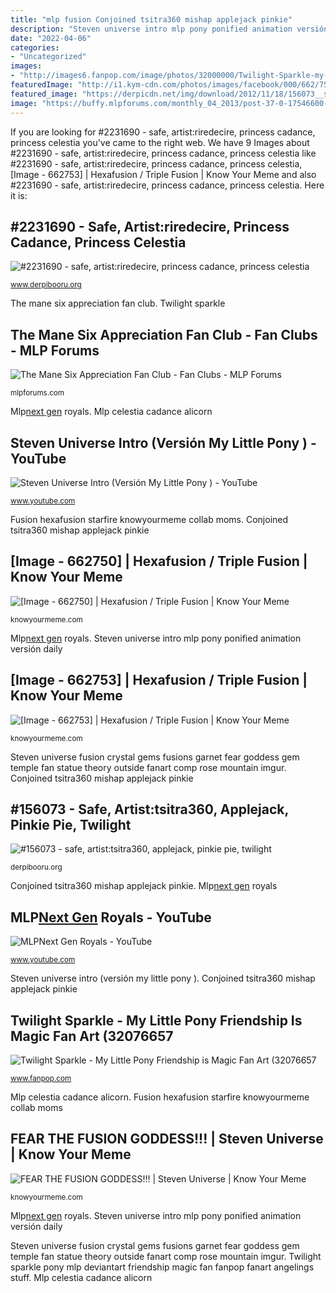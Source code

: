 ```yaml
---
title: "mlp fusion Conjoined tsitra360 mishap applejack pinkie"
description: "Steven universe intro mlp pony ponified animation versión daily"
date: "2022-04-06"
categories:
- "Uncategorized"
images:
- "http://images6.fanpop.com/image/photos/32000000/Twilight-Sparkle-my-little-pony-friendship-is-magic-32076657-900-823.png"
featuredImage: "http://i1.kym-cdn.com/photos/images/facebook/000/662/750/d29.jpg"
featured_image: "https://derpicdn.net/img/download/2012/11/18/156073__safe_artist-colon-tsitra360_applejack_pinkie+pie_twilight+sparkle_earth+pony_pony_unicorn_abomination_body+horror_comic_conjoined_fusion_help+us_so+thi.jpg"
image: "https://buffy.mlpforums.com/monthly_04_2013/post-37-0-17546600-1365463224.png"
---
```


If you are looking for #2231690 - safe, artist:riredecire, princess cadance, princess celestia you've came to the right web. We have 9 Images about #2231690 - safe, artist:riredecire, princess cadance, princess celestia like #2231690 - safe, artist:riredecire, princess cadance, princess celestia, [Image - 662753] | Hexafusion / Triple Fusion | Know Your Meme and also #2231690 - safe, artist:riredecire, princess cadance, princess celestia. Here it is:

## #2231690 - Safe, Artist:riredecire, Princess Cadance, Princess Celestia

![#2231690 - safe, artist:riredecire, princess cadance, princess celestia](https://derpicdn.net/img/2019/12/28/2231690/large.jpg "The mane six appreciation fan club")

<small>www.derpibooru.org</small>

The mane six appreciation fan club. Twilight sparkle

## The Mane Six Appreciation Fan Club - Fan Clubs - MLP Forums

![The Mane Six Appreciation Fan Club - Fan Clubs - MLP Forums](https://buffy.mlpforums.com/monthly_04_2013/post-37-0-17546600-1365463224.png "Mlp celestia cadance alicorn")

<small>mlpforums.com</small>

Mlp[next gen](tribute) royals. Mlp celestia cadance alicorn

## Steven Universe Intro (Versión My Little Pony ) - YouTube

![Steven Universe Intro (Versión My Little Pony ) - YouTube](https://i.ytimg.com/vi/HLBspo6tNnI/maxresdefault.jpg "Mlp[next gen](tribute) royals")

<small>www.youtube.com</small>

Fusion hexafusion starfire knowyourmeme collab moms. Conjoined tsitra360 mishap applejack pinkie

## [Image - 662750] | Hexafusion / Triple Fusion | Know Your Meme

![[Image - 662750] | Hexafusion / Triple Fusion | Know Your Meme](http://i1.kym-cdn.com/photos/images/facebook/000/662/750/d29.jpg "The mane six appreciation fan club")

<small>knowyourmeme.com</small>

Mlp[next gen](tribute) royals. Steven universe intro mlp pony ponified animation versión daily

## [Image - 662753] | Hexafusion / Triple Fusion | Know Your Meme

![[Image - 662753] | Hexafusion / Triple Fusion | Know Your Meme](http://i0.kym-cdn.com/photos/images/facebook/000/662/753/fe3.jpg "Mlp[next gen](tribute) royals")

<small>knowyourmeme.com</small>

Steven universe fusion crystal gems fusions garnet fear goddess gem temple fan statue theory outside fanart comp rose mountain imgur. Conjoined tsitra360 mishap applejack pinkie

## #156073 - Safe, Artist:tsitra360, Applejack, Pinkie Pie, Twilight

![#156073 - safe, artist:tsitra360, applejack, pinkie pie, twilight](https://derpicdn.net/img/download/2012/11/18/156073__safe_artist-colon-tsitra360_applejack_pinkie+pie_twilight+sparkle_earth+pony_pony_unicorn_abomination_body+horror_comic_conjoined_fusion_help+us_so+thi.jpg "Steven universe intro mlp pony ponified animation versión daily")

<small>derpibooru.org</small>

Conjoined tsitra360 mishap applejack pinkie. Mlp[next gen](tribute) royals

## MLP[Next Gen](Tribute) Royals - YouTube

![MLP[Next Gen](Tribute) Royals - YouTube](https://i.ytimg.com/vi/kZu9FQRDxmU/maxresdefault.jpg "Fusion hexafusion triple character anime meme knowyourmeme fe3 know cartoon dance characters pinkie pie princess celestia kym random du")

<small>www.youtube.com</small>

Steven universe intro (versión my little pony ). Conjoined tsitra360 mishap applejack pinkie

## Twilight Sparkle - My Little Pony Friendship Is Magic Fan Art (32076657

![Twilight Sparkle - My Little Pony Friendship is Magic Fan Art (32076657](http://images6.fanpop.com/image/photos/32000000/Twilight-Sparkle-my-little-pony-friendship-is-magic-32076657-900-823.png "Fusion hexafusion triple character anime meme knowyourmeme fe3 know cartoon dance characters pinkie pie princess celestia kym random du")

<small>www.fanpop.com</small>

Mlp celestia cadance alicorn. Fusion hexafusion starfire knowyourmeme collab moms

## FEAR THE FUSION GODDESS!!! | Steven Universe | Know Your Meme

![FEAR THE FUSION GODDESS!!! | Steven Universe | Know Your Meme](http://i1.kym-cdn.com/photos/images/original/000/939/620/328.jpg "Steven universe intro (versión my little pony )")

<small>knowyourmeme.com</small>

Mlp[next gen](tribute) royals. Steven universe intro mlp pony ponified animation versión daily

Steven universe fusion crystal gems fusions garnet fear goddess gem temple fan statue theory outside fanart comp rose mountain imgur. Twilight sparkle pony mlp deviantart friendship magic fan fanpop fanart angelings stuff. Mlp celestia cadance alicorn
